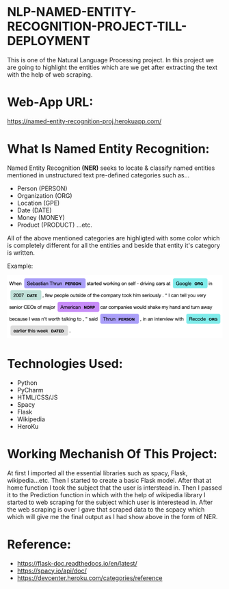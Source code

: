 # NLP-NAMED-ENTITY-RECOGNITION-PROJECT-TILL-DEPLOYMENT
This is one of the Natural Language Processing project. In this project we are going to highlight the entities which are we get after extracting the text with the help of web scraping. 


# Web-App URL:

https://named-entity-recognition-proj.herokuapp.com/


# What Is Named Entity Recognition:
Named Entity Recognition <b>(NER)</b> seeks to locate & classify named entities mentioned in unstructured text pre-defined categories such as...
- Person             (PERSON)
- Organization       (ORG) 
- Location           (GPE) 
- Date               (DATE)
- Money              (MONEY)   
- Product            (PRODUCT)
...etc.

All of the above mentioned categories are highligted with some color which is completely different for all the entities and beside that entity it's category is written.

Example:

![](NER1.png)

# Technologies Used:

- Python
- PyCharm
- HTML/CSS/JS
- Spacy
- Flask
- Wikipedia
- HeroKu


# Working Mechanish Of This Project:

At first I imported all the essential libraries such as spacy, Flask, wikipedia...etc. Then I started to create a basic Flask model.
After that at home function I took the subject that the user is interstead in. Then I passed it to the Prediction function in which with the help of wikipedia library I started to web scraping for the subject which user is interestead in. After the web scraping is over I gave that scraped data to the scpacy which which will give me the final output as I had show above in the form of NER.


# Reference:

- https://flask-doc.readthedocs.io/en/latest/
- https://spacy.io/api/doc/
- https://devcenter.heroku.com/categories/reference

